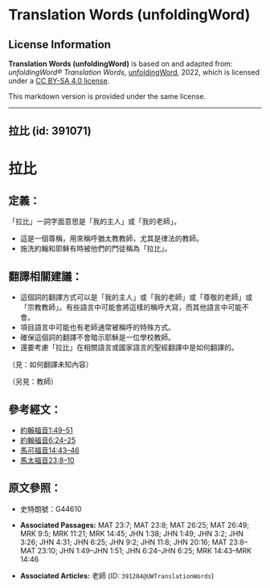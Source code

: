 # Translation Words (unfoldingWord)

## License Information

**Translation Words (unfoldingWord)** is based on and adapted from: _unfoldingWord® Translation Words_, [unfoldingWord](https://unfoldingword.org/utw), 2022, which is licensed under a [CC BY-SA 4.0 license](https://creativecommons.org/licenses/by-sa/4.0/legalcode.en).

This markdown version is provided under the same license.



--------------------------------

## 拉比 (id: 391071)

拉比
==

定義：
---

「拉比」一詞字面意思是「我的主人」或「我的老師」。

* 這是一個尊稱，用來稱呼猶太教教師，尤其是律法的教師。
* 施洗約翰和耶穌有時被他們的門徒稱為「拉比」。

翻譯相關建議：
-------

* 這個詞的翻譯方式可以是「我的主人」或「我的老師」或「尊敬的老師」或「宗教教師」。有些語言中可能會將這樣的稱呼大寫，而其他語言中可能不會。
* 項目語言中可能也有老師通常被稱呼的特殊方式。
* 確保這個詞的翻譯不會暗示耶穌是一位學校教師。
* 還要考慮「拉比」在相關語言或國家語言的聖經翻譯中是如何翻譯的。

（見：如何翻譯未知內容）

（另見：教師）

參考經文：
-----

* [約翰福音1:49–51](https://ref.ly/John1:49-John1:51)
* [約翰福音6:24–25](https://ref.ly/John6:24-John6:25)
* [馬可福音14:43–46](https://ref.ly/Mark14:43-Mark14:46)
* [馬太福音23:8–10](https://ref.ly/Matt23:8-Matt23:10)

原文參照：
-----

* 史特朗號：G44610

* **Associated Passages:** MAT 23:7; MAT 23:8; MAT 26:25; MAT 26:49; MRK 9:5; MRK 11:21; MRK 14:45; JHN 1:38; JHN 1:49; JHN 3:2; JHN 3:26; JHN 4:31; JHN 6:25; JHN 9:2; JHN 11:8; JHN 20:16; MAT 23:8–MAT 23:10; JHN 1:49–JHN 1:51; JHN 6:24–JHN 6:25; MRK 14:43–MRK 14:46
* **Associated Articles:** 老師 (ID: `391204@UWTranslationWords`)

